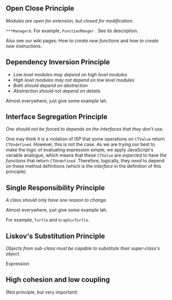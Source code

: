 ## Open Close Principle

_Modules are open for extension, but closed for modification_. 

`***Manager`s. For example, `FunctionManger` . See its description.

Also see our wiki pages: _How to create new functions_ and _how to create new instructions_.


## Dependency Inversion Principle

- _Low level modules may depend on high level modules_
- _High level modules may not depend on low level modules_
- _Both should depend on abstraction_
- _Abstraction should not depend on details_

Almost everywhere, just give some example lah.

## Interface Segregation Principle

_One should not be forced to depends on the interfaces that they don't use_. 

One may think it is a violation of ISP that some operations on `CTValue` return `CTUndefined`. However, this is not the case. As we are trying our best to make the logic of evaluating expression simple, we apply JavaScript's variable analogue, which means that these `CTValue` are _expected_ to have the _functions_ that return `CTUndefined`. Therefore, logically, they _need_ to depend on these method definitions (which is the _interface_ in the definition of this principle).

## Single Responsibility Principle

_A class should only have one reason to change_. 

Almost everywhere, just give some example lah.

For example, `Turtle` and `GraphicTurtle`.

## Liskov's Substitution Principle

_Objects from sub-class must be capable to substitute their super-class's object_. 

Expression

   
## High cohesion and low coupling 

(Not principle, but very important)

